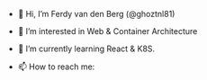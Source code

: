 - 👋 Hi, I’m Ferdy van den Berg (@ghoztnl81)
- 👀 I’m interested in Web & Container Architecture
- 🌱 I’m currently learning React & K8S.

- 📫 How to reach me:

<!---
ghoztnl81/ghoztnl81 is a ✨ special ✨ repository because its `README.md` (this file) appears on your GitHub profile.
You can click the Preview link to take a look at your changes.
--->
